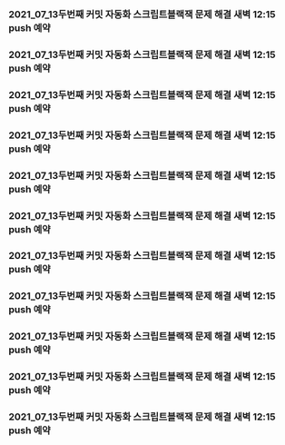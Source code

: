 ### 2021_07_13두번째 커밋 자동화 스크립트블랙잭 문제 해결 새벽 12:15 push 예약 
### 2021_07_13두번째 커밋 자동화 스크립트블랙잭 문제 해결 새벽 12:15 push 예약 
### 2021_07_13두번째 커밋 자동화 스크립트블랙잭 문제 해결 새벽 12:15 push 예약 
### 2021_07_13두번째 커밋 자동화 스크립트블랙잭 문제 해결 새벽 12:15 push 예약 
### 2021_07_13두번째 커밋 자동화 스크립트블랙잭 문제 해결 새벽 12:15 push 예약 
### 2021_07_13두번째 커밋 자동화 스크립트블랙잭 문제 해결 새벽 12:15 push 예약 
### 2021_07_13두번째 커밋 자동화 스크립트블랙잭 문제 해결 새벽 12:15 push 예약 
### 2021_07_13두번째 커밋 자동화 스크립트블랙잭 문제 해결 새벽 12:15 push 예약 
### 2021_07_13두번째 커밋 자동화 스크립트블랙잭 문제 해결 새벽 12:15 push 예약 
### 2021_07_13두번째 커밋 자동화 스크립트블랙잭 문제 해결 새벽 12:15 push 예약 
### 2021_07_13두번째 커밋 자동화 스크립트블랙잭 문제 해결 새벽 12:15 push 예약 
